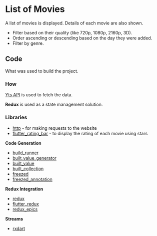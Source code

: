 # List of Movies

A list of movies is displayed.
Details of each movie are also shown.

- Filter based on their quality (like 720p, 1080p, 2160p, 3D).
- Order ascending or descending based on the day they were added.
- Filter by genre.


## Code

What was used to build the project.

### How
[Yts API](https://yts.mx/api) is used to fetch the data.

**Redux** is used as a state management solution.

### Libraries

- [http](https://pub.dev/packages/http) - for making requests to the website
- [flutter_rating_bar](https://pub.dev/packages/flutter_rating_bar) - to display the rating of each movie using stars 
  
**Code Generation**

- [build_runner](https://pub.dev/packages/build_runner)
- [built_value_generator](https://pub.dev/packages/built_value_generator)
- [built_value](https://pub.dev/packages?q=built_value)
- [built_collection](https://pub.dev/packages/built_collection)
- [freezed](https://pub.dev/packages/freezed)
- [freezed_annotation](https://pub.dev/packages/freezed_annotation)
  
**Redux Integration**  

- [redux](https://pub.dev/packages/redux)
- [flutter_redux](https://pub.dev/packages/flutter_redux)
- [redux_epics](https://pub.dev/packages/flutter_redux)
  
**Streams**

- [rxdart](https://pub.dev/packages/rxdart)




